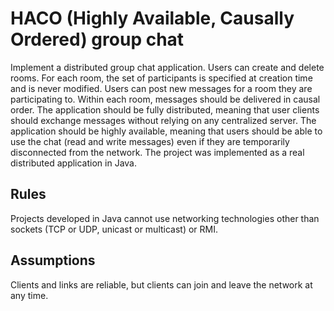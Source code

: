 # HACO (Highly Available, Causally Ordered) group chat

Implement a distributed group chat application. Users can create and delete rooms. For each room, the set of participants is specified at creation time and is never modified.
Users can post new messages for a room they are participating to. Within each room, messages should be delivered in causal order.
The application should be fully distributed, meaning that user clients should exchange messages without relying on any centralized server.
The application should be highly available, meaning that users should be able to use the chat (read and write messages) even if they are temporarily disconnected from the network.
The project was implemented as a real distributed application in Java.

## Rules
Projects developed in Java cannot use networking technologies other than sockets (TCP or UDP, unicast or multicast) or RMI.

## Assumptions
Clients and links are reliable, but clients can join and leave the network at any time.
